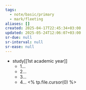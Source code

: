 ```yaml
---
tags:
  - note/basic/primary
  - mark/fleeting
aliases: []
created: 2025-04-17T22:45:34+03:00
updated: 2025-05-24T12:06:07+03:00
sr-due: null
sr-interval: null
sr-ease: null
---
```


- study[[1st academic year]]
	- 1...
	- 2...
	- 3...
	- 4...
<% tp.file.cursor(0) %>
